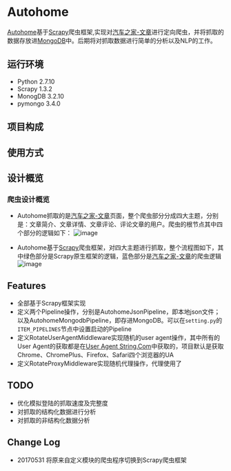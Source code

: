 # Autohome
[Autohome](https://github.com/zhongjiajie/Autohome)基于[Scrapy](https://github.com/scrapy/scrapy)爬虫框架,实现对[汽车之家-文章](http://www.autohome.com.cn/all/)进行定向爬虫，并将抓取的数据存放进[MongoDB](https://github.com/mongodb/mongo)中。后期将对抓取数据进行简单的分析以及NLP的工作。

## 运行环境
* Python 2.7.10
* Scrapy 1.3.2
* MonogDB 3.2.10
* pymongo 3.4.0

## 项目构成


## 使用方式



## 设计概览

### 爬虫设计概览
* Autohome抓取的是[汽车之家-文章](http://www.autohome.com.cn/all/)页面，整个爬虫部分分成四大主题，分别是：文章简介、文章详情、文章评论、评论文章的用户。爬虫的根节点其中四个部分的逻辑如下：
![image](https://github.com/zhongjiajie/Autohome/raw/master/support_file/four_theme/autohome_four_theme.png)

* Autohome基于[Scrapy](https://github.com/scrapy/scrapy)爬虫框架，对四大主题进行抓取，整个流程图如下，其中绿色部分是Scrapy原生框架的逻辑，蓝色部分是[汽车之家-文章](http://www.autohome.com.cn/all/)的爬虫逻辑
![image](https://github.com/zhongjiajie/Autohome/raw/master/support_file/architecture/autohome_architecture.png)

## Features
* 全部基于Scrapy框架实现
* 定义两个Pipeline操作，分别是AutohomeJsonPipeline，即本地json文件；以及AutohomeMongodbPipeline，即存进MongoDB。可以在`setting.py`的`ITEM_PIPELINES`节点中设置启动的Pipeline
* 定义RotateUserAgentMiddleware实现随机的user agent操作，其中所有的User Agent的获取都是在[User Agent String.Com](http://www.useragentstring.com/)中获取的，项目默认是获取Chrome、ChromePlus、Firefox、Safari四个浏览器的UA
* 定义RotateProxyMiddleware实现随机代理操作，代理使用了

## TODO
* 优化模拟登陆的抓取速度及完整度
* 对抓取的结构化数据进行分析
* 对抓取的非结构化数据分析

## Change Log
* 20170531 将原来自定义模块的爬虫程序切换到Scrapy爬虫框架